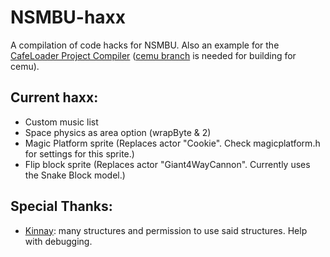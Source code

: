 # NSMBU-haxx
A compilation of code hacks for NSMBU. Also an example for the [CafeLoader Project Compiler](https://github.com/aboood40091/CafeLoader-Project-Compiler) ([cemu branch](https://github.com/aboood40091/CafeLoader-Project-Compiler/tree/cemu) is needed for building for cemu).

## Current haxx:
* Custom music list  
* Space physics as area option (wrapByte & 2)  
* Magic Platform sprite (Replaces actor "Cookie". Check magicplatform.h for settings for this sprite.)  
* Flip block sprite (Replaces actor "Giant4WayCannon". Currently uses the Snake Block model.)

## Special Thanks:
* [Kinnay](https://github.com/Kinnay): many structures and permission to use said structures. Help with debugging.